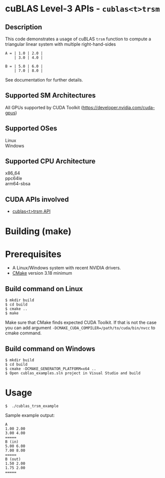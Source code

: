 # cuBLAS Level-3 APIs - `cublas<t>trsm`

## Description

This code demonstrates a usage of cuBLAS `trsm` function to compute a triangular linear system with multiple right-hand-sides

```
A = | 1.0 | 2.0 |
    | 3.0 | 4.0 |

B = | 5.0 | 6.0 |
    | 7.0 | 8.0 |
```

See documentation for further details.

## Supported SM Architectures

All GPUs supported by CUDA Toolkit (https://developer.nvidia.com/cuda-gpus)  

## Supported OSes

Linux  
Windows

## Supported CPU Architecture

x86_64  
ppc64le  
arm64-sbsa

## CUDA APIs involved
- [cublas\<t>trsm API](https://docs.nvidia.com/cuda/cublas/index.html#cublas-lt-t-gt-trsm)

# Building (make)

# Prerequisites
- A Linux/Windows system with recent NVIDIA drivers.
- [CMake](https://cmake.org/download) version 3.18 minimum

## Build command on Linux
```
$ mkdir build
$ cd build
$ cmake ..
$ make
```
Make sure that CMake finds expected CUDA Toolkit. If that is not the case you can add argument `-DCMAKE_CUDA_COMPILER=/path/to/cuda/bin/nvcc` to cmake command.

## Build command on Windows
```
$ mkdir build
$ cd build
$ cmake -DCMAKE_GENERATOR_PLATFORM=x64 ..
$ Open cublas_examples.sln project in Visual Studio and build
```

# Usage
```
$  ./cublas_trsm_example
```

Sample example output:

```
A
1.00 2.00 
3.00 4.00 
=====
B (in) 
5.00 6.00 
7.00 8.00 
=====
B (out)
1.50 2.00 
1.75 2.00 
=====
```

